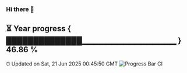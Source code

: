 ### Hi there 👋
⏳ Year progress { ██████████████▁▁▁▁▁▁▁▁▁▁▁▁▁▁▁▁ } 46.86 %
---
⏰ Updated on Sat, 21 Jun 2025 00:45:50 GMT
![Progress Bar CI](https://github.com/Moyi321/Moyi321/workflows/Progress%20Bar%20CI/badge.svg)
